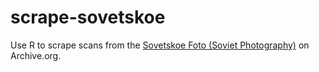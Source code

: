 # scrape-sovetskoe

Use R to scrape scans from the [Sovetskoe Foto (Soviet Photography)](https://archive.org/details/sovetskoe_foto/) on Archive.org.

